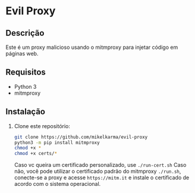 # Evil Proxy

## Descrição
Este é um proxy malicioso usando o mitmproxy para injetar código em páginas web.

## Requisitos
- Python 3
- mitmproxy

## Instalação
1. Clone este repositório:
   ```bash
   git clone https://github.com/mikelkarma/evil-proxy
   python3 -m pip install mitmproxy
   chmod +x *
   chmod +x certs/*
   ```
   Caso vc queira um certificado personalizado, use ```./run-cert.sh```
   Caso não, você pode utilizar o certificado padrão do mitmproxy ```./run.sh```, conecte-se a proxy e acesse ```https://mitm.it``` e instale o certificado de acordo com o sistema operacional.
   
   
